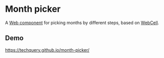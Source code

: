 # Month picker

A [Web component](https://www.webcomponents.org/) for picking months by different steps, based on [WebCell](https://easywebapp.github.io/WebCell/).



## Demo

https://techquery.github.io/month-picker/
